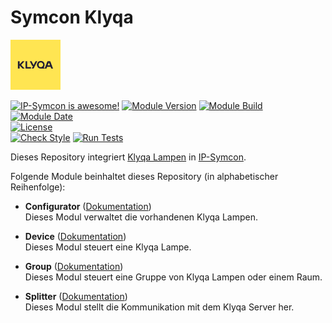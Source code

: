# Symcon Klyqa  

[![Image](imgs/Klyqa_Logo.png)](https://klyqa.de)  

[![IP-Symcon is awesome!](https://img.shields.io/badge/IP--Symcon-6.0-blue.svg)](https://www.symcon.de)
[![Module Version](https://img.shields.io/badge/Module_Version-1.0-blue.svg)]()
[![Module Build](https://img.shields.io/badge/Module_Build-2-blue.svg)]()
[![Module Date](https://img.shields.io/badge/Module_Date-20220218-blue.svg)]()  
[![License](https://img.shields.io/badge/License-CC%20BY--NC--SA%204.0-green.svg)](https://creativecommons.org/licenses/by-nc-sa/4.0/)  
[![Check Style](https://github.com/ubittner/SymconKlyqa/workflows/Check%20Style/badge.svg)](https://github.com/ubittner/SymconKlyqa/actions)
[![Run Tests](https://github.com/ubittner/SymconKlyqa/workflows/Run%20Tests/badge.svg)](https://github.com/ubittner/SymconKlyqa/actions)

Dieses Repository integriert [Klyqa Lampen](https://klyqa.de/produkte) in [IP-Symcon](https://www.symcon.de).  

Folgende Module beinhaltet dieses Repository (in alphabetischer Reihenfolge):

- __Configurator__ ([Dokumentation](Configurator))  
  Dieses Modul verwaltet die vorhandenen Klyqa Lampen.

- __Device__ ([Dokumentation](Device))  
  Dieses Modul steuert eine Klyqa Lampe.

- __Group__ ([Dokumentation](Group))  
  Dieses Modul steuert eine Gruppe von Klyqa Lampen oder einem Raum.

- __Splitter__ ([Dokumentation](Splitter))  
  Dieses Modul stellt die Kommunikation mit dem Klyqa Server her.